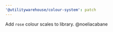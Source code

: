 ```yaml
---
'@utilitywarehouse/colour-system': patch
---
```


Add `rose` colour scales to library. @noeliacabane
